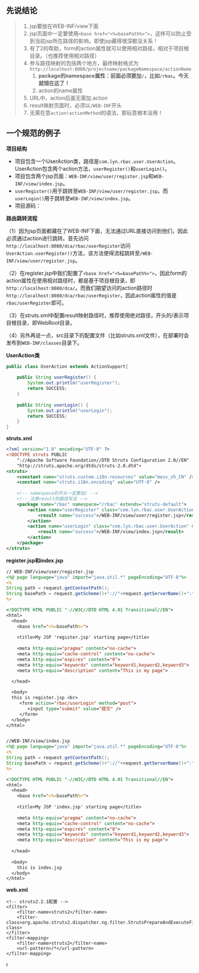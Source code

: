 ## 先说结论

> 1. jsp要放在WEB-INF/view下面
> 2. jsp页面中一定要使用`<base href="<%=basePath%>">`，这样可以防止受到当前jsp所在路径的影响，即使jsp藏得很深都没关系！
> 3. 有了2的帮助，form的action属性就可以使用相对路径，相对于项目根目录。（也推荐使用相对路径）
> 4. 参与路径映射的包括两个地方，最终映射格式为`http://localhost:8080/projectname/packageNamespace/actionName`
>    1. **package的namespace属性：前面必须要加`/`，比如`/rbac`。今天就错在这了！**
>    2. action的name属性
> 5. URL中，action后面无需加.action
> 6. result映射页面时，必须以`/WEB-INF`开头
> 7. 无需在意`action!actionMethod`的语法，那玩意根本没用！

## 一个规范的例子

**项目结构**

* 项目包含一个UserAction类，路径是`com.lyn.rbac.user.UserAction`。UserAction包含两个action方法，`userRegister()`和`userLogin()`。
* 项目包含两个jsp页面：`WEB-INF/view/user/register.jsp`和`WEB-INF/view/index.jsp`。
* `userRegister()`用于跳转至`WEB-INF/view/user/register.jsp`。而`userLogin()`用于跳转至`WEB-INF/view/index.jsp`。
* 项目源码：

**路由跳转流程**

（1）因为jsp页面都藏在了WEB-INF下面，无法通过URL直接访问到他们，因此必须通过action进行跳转。首先访问`http://localhost:8080/dca/rbac/userRegister`访问`UserAction.userRegister()`方法，该方法使得流程跳转至`/WEB-INF/view/user/register.jsp`。

（2）在register.jsp中我们配置了`<base href="<%=basePath%>">`，因此form的action属性在使用相对路径时，都是基于项目根目录，即`http://localhost:8080/dca/`。而我们期望访问的action路径时`http://localhost:8080/dca/rbac/userRegister`，因此action属性的值是`rbac/userRegister`即可。

（3）在struts.xml中配置result映射路径时，推荐使用绝对路径，开头的/表示项目根目录，即WebRoot目录。

（4）另外再说一点，src目录下的配置文件（比如struts.xml文件），在部署时会发布到`WEB-INF/classes`目录下。

**UserAction类**

```java
public class UserAction extends ActionSupport{
	
	public String userRegister() {
		System.out.println("userRegister");
		return SUCCESS;
	}
	
	public String userLogin() {
		System.out.println("userLogin");
		return SUCCESS;
	}
}
```

**struts.xml**

```xml
<?xml version="1.0" encoding="UTF-8" ?>
<!DOCTYPE struts PUBLIC
    "-//Apache Software Foundation//DTD Struts Configuration 2.0//EN"
    "http://struts.apache.org/dtds/struts-2.0.dtd">
<struts>
	<constant name="struts.custom.i18n.resources" value="mess_zh_CN" />
	<constant name="struts.i18n.encoding" value="UTF-8" />
  
	<!-- namespace的开头一定要加/ -->
    <!-- 注意result的路径写法 -->
	<package name="rbac" namespace="/rbac" extends="struts-default">
		<action name="userRegister" class="com.lyn.rbac.user.UserAction" method="userRegister">
			<result name="success">/WEB-INF/view/user/register.jsp</result>
		</action>
		<action name="userLogin" class="com.lyn.rbac.user.UserAction" method="userLogin">
			<result name="success">/WEB-INF/view/index.jsp</result>
		</action>
	</package>
</struts>
```

**register.jsp和index.jsp**

```jsp
// WEB-INF/view/user/register.jsp
<%@ page language="java" import="java.util.*" pageEncoding="UTF-8"%>
<%
String path = request.getContextPath();
String basePath = request.getScheme()+"://"+request.getServerName()+":"+request.getServerPort()+path+"/";
%>

<!DOCTYPE HTML PUBLIC "-//W3C//DTD HTML 4.01 Transitional//EN">
<html>
  <head>
    <base href="<%=basePath%>">
    
    <title>My JSP 'register.jsp' starting page</title>
    
	<meta http-equiv="pragma" content="no-cache">
	<meta http-equiv="cache-control" content="no-cache">
	<meta http-equiv="expires" content="0">    
	<meta http-equiv="keywords" content="keyword1,keyword2,keyword3">
	<meta http-equiv="description" content="This is my page">

  </head>
  
  <body>
  this is register.jsp <br>
     <form action="rbac/userLogin" method="post">
     	<input type="submit" value="提交" />
     </form>
  </body>
</html>


//WEB-INF/view/index.jsp
<%@ page language="java" import="java.util.*" pageEncoding="UTF-8"%>
<%
String path = request.getContextPath();
String basePath = request.getScheme()+"://"+request.getServerName()+":"+request.getServerPort()+path+"/";
%>

<!DOCTYPE HTML PUBLIC "-//W3C//DTD HTML 4.01 Transitional//EN">
<html>
  <head>
    <base href="<%=basePath%>">
    
    <title>My JSP 'index.jsp' starting page</title>
    
	<meta http-equiv="pragma" content="no-cache">
	<meta http-equiv="cache-control" content="no-cache">
	<meta http-equiv="expires" content="0">    
	<meta http-equiv="keywords" content="keyword1,keyword2,keyword3">
	<meta http-equiv="description" content="This is my page">
	
  </head>
  
  <body>
    this is index.jsp
  </body>
</html>

```

**web.xml**

```
<!-- struts2.2.1配置 -->
<filter>
	<filter-name>struts2</filter-name>
	<filter-class>org.apache.struts2.dispatcher.ng.filter.StrutsPrepareAndExecuteFilter</filter-class>
</filter>
<filter-mapping>
	<filter-name>struts2</filter-name>
	<url-pattern>/*</url-pattern>
</filter-mapping>
```









r